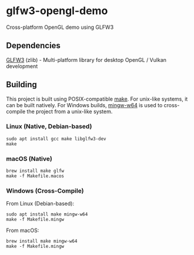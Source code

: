 # glfw3-opengl-demo
Cross-platform OpenGL demo using GLFW3

## Dependencies
[GLFW3](https://www.glfw.org/) (zlib) - Multi-platform library for desktop OpenGL / Vulkan development

## Building
This project is built using POSIX-compatible [make](https://pubs.opengroup.org/onlinepubs/009695399/utilities/make.html).
For unix-like systems, it can be built natively.
For Windows builds, [mingw-w64](http://mingw-w64.org/doku.php) is used to cross-compile the project from a unix-like system.

### Linux (Native, Debian-based)
```
sudo apt install gcc make libglfw3-dev
make
```

### macOS (Native)
```
brew install make glfw
make -f Makefile.macos
```

### Windows (Cross-Compile)
From Linux (Debian-based):
```
sudo apt install make mingw-w64
make -f Makefile.mingw
```

From macOS:
```
brew install make mingw-w64
make -f Makefile.mingw
```
